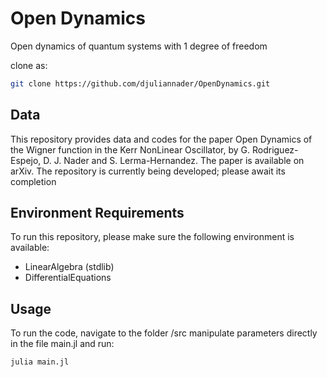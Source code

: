 # Open Dynamics
Open dynamics of quantum systems with 1 degree of freedom

clone as:


```bash
git clone https://github.com/djuliannader/OpenDynamics.git
```

## Data 

This repository provides data and codes for the paper Open Dynamics of the Wigner function in the Kerr NonLinear Oscillator, by G. Rodriguez-Espejo, D. J. Nader and S. Lerma-Hernandez.
The paper is available on arXiv.
The repository is currently being developed; please await its completion

## Environment Requirements  

To run this repository, please make sure the following environment is available:

- LinearAlgebra (stdlib)  
- DifferentialEquations

## Usage


To run the code, navigate to the folder /src manipulate parameters directly in the file main.jl and run:

```bash
julia main.jl
```


